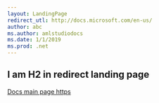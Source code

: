 ```yaml
---
layout: LandingPage
redirect_utl: http://docs.microsoft.com/en-us/
author: abc
ms.author: amlstudiodocs
ms.date: 1/1/2019
ms.prod: .net
---
```


## I am H2 in redirect landing page

[Docs main page https](https://docs.microsoft.com/en-us/)
